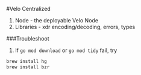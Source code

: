 #Velo Centralized
1. Node - the deployable Velo Node
2. Libraries - xdr encoding/decoding, errors, types

###Troubleshoot
1. If `go mod download` or `go mod tidy` fail, try
```bash
brew install hg
brew install bzr
```
